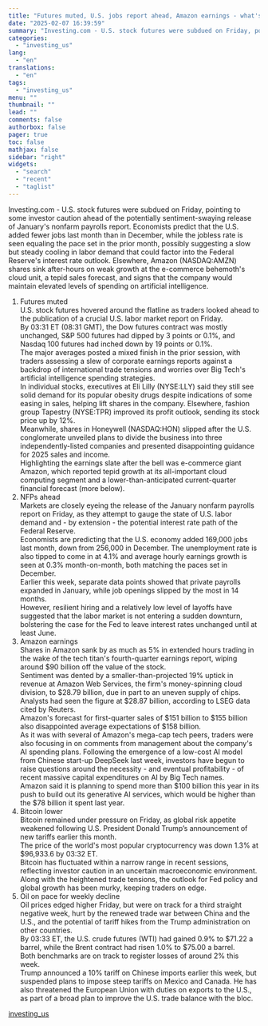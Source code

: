 ```yaml
---
title: "Futures muted, U.S. jobs report ahead, Amazon earnings - what's moving markets"
date: "2025-02-07 16:39:59"
summary: "Investing.com - U.S. stock futures were subdued on Friday, pointing to some investor caution ahead of the potentially sentiment-swaying release of January's nonfarm payrolls report. Economists predict that the U.S. added fewer jobs last month than in December, while the jobless rate is seen equaling the pace set in the..."
categories:
  - "investing_us"
lang:
  - "en"
translations:
  - "en"
tags:
  - "investing_us"
menu: ""
thumbnail: ""
lead: ""
comments: false
authorbox: false
pager: true
toc: false
mathjax: false
sidebar: "right"
widgets:
  - "search"
  - "recent"
  - "taglist"
---
```


Investing.com - U.S. stock futures were subdued on Friday, pointing to some investor caution ahead of the potentially sentiment-swaying release of January's nonfarm payrolls report. Economists predict that the U.S. added fewer jobs last month than in December, while the jobless rate is seen equaling the pace set in the prior month, possibly suggesting a slow but steady cooling in labor demand that could factor into the Federal Reserve's interest rate outlook. Elsewhere, Amazon (NASDAQ:AMZN) shares sink after-hours on weak growth at the e-commerce behemoth's cloud unit, a tepid sales forecast, and signs that the company would maintain elevated levels of spending on artificial intelligence.  
1. Futures muted  
U.S. stock futures hovered around the flatline as traders looked ahead to the publication of a crucial U.S. labor market report on Friday.  
By 03:31 ET (08:31 GMT), the Dow futures contract was mostly unchanged, S&P 500 futures had dipped by 3 points or 0.1%, and Nasdaq 100 futures had inched down by 19 points or 0.1%.  
The major averages posted a mixed finish in the prior session, with traders assessing a slew of corporate earnings reports against a backdrop of international trade tensions and worries over Big Tech's artificial intelligence spending strategies.  
In individual stocks, executives at Eli Lilly (NYSE:LLY) said they still see solid demand for its popular obesity drugs despite indications of some easing in sales, helping lift shares in the company. Elsewhere, fashion group Tapestry (NYSE:TPR) improved its profit outlook, sending its stock price up by 12%.  
Meanwhile, shares in Honeywell (NASDAQ:HON) slipped after the U.S. conglomerate unveiled plans to divide the business into three independently-listed companies and presented disappointing guidance for 2025 sales and income.  
Highlighting the earnings slate after the bell was e-commerce giant Amazon, which reported tepid growth at its all-important cloud computing segment and a lower-than-anticipated current-quarter financial forecast (more below).  
2. NFPs ahead  
Markets are closely eyeing the release of the January nonfarm payrolls report on Friday, as they attempt to gauge the state of U.S. labor demand and - by extension - the potential interest rate path of the Federal Reserve.  
Economists are predicting that the U.S. economy added 169,000 jobs last month, down from 256,000 in December. The unemployment rate is also tipped to come in at 4.1% and average hourly earnings growth is seen at 0.3% month-on-month, both matching the paces set in December.  
Earlier this week, separate data points showed that private payrolls expanded in January, while job openings slipped by the most in 14 months.  
However, resilient hiring and a relatively low level of layoffs have suggested that the labor market is not entering a sudden downturn, bolstering the case for the Fed to leave interest rates unchanged until at least June.  
3. Amazon earnings  
Shares in Amazon sank by as much as 5% in extended hours trading in the wake of the tech titan's fourth-quarter earnings report, wiping around $90 billion off the value of the stock.  
Sentiment was dented by a smaller-than-projected 19% uptick in revenue at Amazon Web Services, the firm's money-spinning cloud division, to $28.79 billion, due in part to an uneven supply of chips. Analysts had seen the figure at $28.87 billion, according to LSEG data cited by Reuters.  
Amazon's forecast for first-quarter sales of $151 billion to $155 billion also disappointed average expectations of $158 billion.  
As it was with several of Amazon's mega-cap tech peers, traders were also focusing in on comments from management about the company's AI spending plans. Following the emergence of a low-cost AI model from Chinese start-up DeepSeek last week, investors have begun to raise questions around the necessity - and eventual profitability - of recent massive capital expenditures on AI by Big Tech names.  
Amazon said it is planning to spend more than $100 billion this year in its push to build out its generative AI services, which would be higher than the $78 billion it spent last year.  
4. Bitcoin lower  
Bitcoin remained under pressure on Friday, as global risk appetite weakened following U.S. President Donald Trump’s announcement of new tariffs earlier this month.  
The price of the world's most popular cryptocurrency was down 1.3% at $96,933.6 by 03:32 ET.  
Bitcoin has fluctuated within a narrow range in recent sessions, reflecting investor caution in an uncertain macroeconomic environment. Along with the heightened trade tensions, the outlook for Fed policy and global growth has been murky, keeping traders on edge.  
5. Oil on pace for weekly decline  
Oil prices edged higher Friday, but were on track for a third straight negative week, hurt by the renewed trade war between China and the U.S., and the potential of tariff hikes from the Trump administration on other countries.  
By 03:33 ET, the U.S. crude futures (WTI) had gained 0.9% to $71.22 a barrel, while the Brent contract had risen 1.0% to $75.00 a barrel.  
Both benchmarks are on track to register losses of around 2% this week.  
Trump announced a 10% tariff on Chinese imports earlier this week, but suspended plans to impose steep tariffs on Mexico and Canada. He has also threatened the European Union with duties on exports to the U.S., as part of a broad plan to improve the U.S. trade balance with the bloc.

[investing_us](https://www.investing.com/news/economy/futures-muted-us-jobs-report-ahead-amazon-earnings--whats-moving-markets-3855697)
